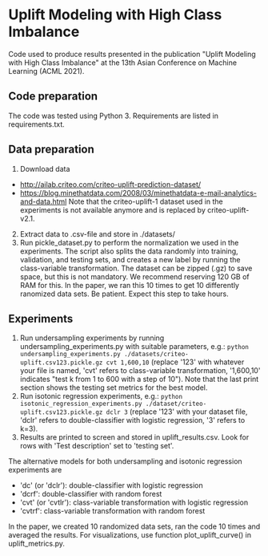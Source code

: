 # Uplift Modeling with High Class Imbalance

Code used to produce results presented in the publication "Uplift Modeling with High Class Imbalance" at the 13th Asian Conference on Machine Learning (ACML 2021).


## Code preparation
The code was tested using Python 3. 
Requirements are listed in requirements.txt.


## Data preparation
1. Download data
 - http://ailab.criteo.com/criteo-uplift-prediction-dataset/
 - https://blog.minethatdata.com/2008/03/minethatdata-e-mail-analytics-and-data.html
 Note that the criteo-uplift-1 dataset used in the experiments is not available
 anymore and is replaced by criteo-uplift-v2.1.
2. Extract data to .csv-file and store in ./datasets/
3. Run pickle_dataset.py to perform the normalization we used in the experiments.
   The script also splits the data randomly into training, validation, and testing sets,
   and creates a new label by running the class-variable transformation.
   The dataset can be zipped (.gz) to save space, but this is not mandatory.
   We recommend reserving 120 GB of RAM for this.
   In the paper, we ran this 10 times to get 10 differently ranomized data sets.
   Be patient. Expect this step to take hours.

## Experiments
1. Run undersampling experiments by running undersampling_experiments.py with suitable
   parameters, e.g.:
   ```python undersampling_experiments.py ./datasets/criteo-uplift.csv123.pickle.gz cvt 1,600,10```
    (replace '123' with whatever your file is named, 'cvt' refers to class-variable
    transformation, '1,600,10' indicates "test k from 1 to 600 with a step of 10").
    Note that the last print section shows the testing set metrics for the best model.
2. Run isotonic regression experiments, e.g.:
   ```python isotonic_regression_experiments.py ./dataset/criteo-uplift.csv123.pickle.gz dclr 3```
   (replace '123' with your dataset file, 'dclr' refers to double-classifier with
   logistic regression, '3' refers to k=3).
3. Results are printed to screen and stored in uplift_results.csv. Look for rows with 
   'Test description' set to 'testing set'.

The alternative models for both undersampling and isotonic regression experiments are
 - 'dc' (or 'dclr'): double-classifier with logistic regression
 - 'dcrf': double-classifier with random forest
 - 'cvt' (or 'cvtlr'): class-variable transformation with logistic regression
 - 'cvtrf': class-variable transformation with random forest

In the paper, we created 10 randomized data sets, ran the code 10 times and averaged the results.
For visualizations, use function plot_uplift_curve() in uplift_metrics.py.

